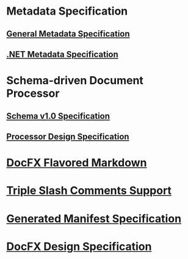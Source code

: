 # Metadata Specification
## [General Metadata Specification](metadata_format_spec.md)
## [.NET Metadata Specification](metadata_dotnet_spec.md)
# Schema-driven Document Processor
## [Schema v1.0 Specification](docfx_document_schema.md)
## [Processor Design Specification](sdp_design_spec.md)
# [DocFX Flavored Markdown](docfx_flavored_markdown.md)
# [Triple Slash Comments Support](triple_slash_comments_spec.md)
# [Generated Manifest Specification](docfx_build_manifest_file.md)
# [DocFX Design Specification](docfx_design_spec.md)
